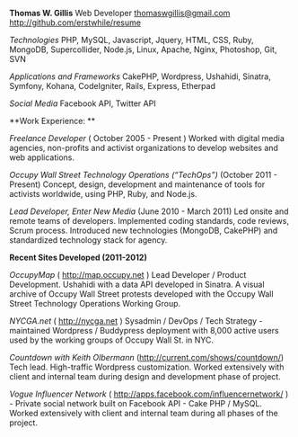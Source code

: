 **Thomas W. Gillis**
Web Developer
thomaswgillis@gmail.com
http://github.com/erstwhile/resume


*Technologies* PHP, MySQL, Javascript, Jquery, HTML, CSS,  Ruby, MongoDB, Supercollider, Node.js, Linux, Apache, Nginx, Photoshop, Git, SVN  

*Applications and Frameworks*  CakePHP, Wordpress, Ushahidi, Sinatra, Symfony, Kohana, CodeIgniter, Rails, Express, Etherpad

*Social Media* Facebook API, Twitter API

**Work Experience: **

*Freelance Developer* ( October 2005 - Present )  Worked with digital media agencies, non-profits and activist organizations to develop websites and web applications.

*Occupy Wall Street Technology Operations (“TechOps”)* (October 2011 - Present) 
Concept, design, development and maintenance of tools for activists worldwide, using PHP, Ruby, and Node.js.  

*Lead Developer, Enter New Media* (June 2010 - March 2011)  Led onsite and remote teams of developers.  Implemented coding standards, code reviews, Scrum process.  Introduced new technologies (MongoDB, CakePHP) and standardized technology stack for agency.  

**Recent Sites Developed (2011-2012)**

*OccupyMap* ( http://map.occupy.net ) Lead Developer / Product Development.  Ushahidi with a data API developed in Sinatra.   A visual archive of Occupy Wall Street protests developed with the Occupy Wall Street Technology Operations Working Group.  

*NYCGA.net* ( http://nycga.net ) Sysadmin / DevOps / Tech Strategy - maintained Wordpress / Buddypress deployment with 8,000 active users used by the working groups of Occupy Wall St. in NYC.  

*Countdown with Keith Olbermann* (http://current.com/shows/countdown/)  Tech lead. High-traffic Wordpress customization.  Worked extensively with client and internal team during design and development phase of project. 

*Vogue Influencer Network* ( http://apps.facebook.com/influencernetwork/ ) - Private social network built on Facebook API - Cake PHP / MySQL.  Worked extensively with client and internal team during all phases of the project.